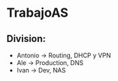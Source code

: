 # TrabajoAS


## Division:

- Antonio -> Routing, DHCP y VPN
- Ale -> Production, DNS
- Ivan -> Dev, NAS
